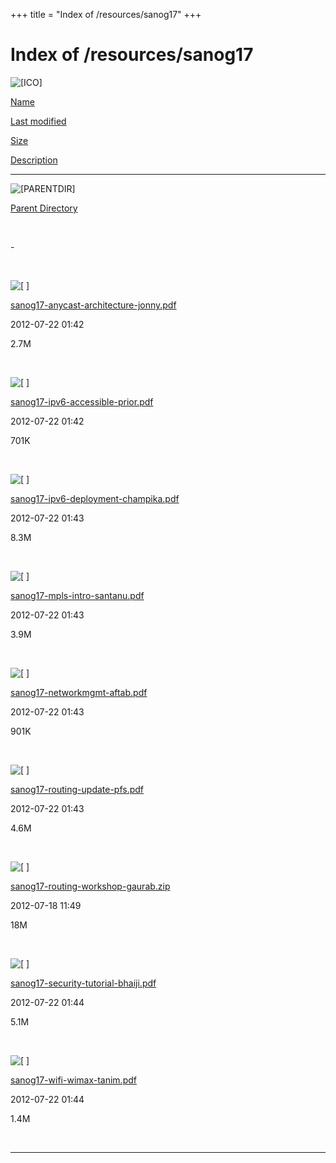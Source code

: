 +++
title = "Index of /resources/sanog17"
+++

Index of /resources/sanog17
===========================

![\[ICO\]](../../icons/blank.gif)

[Name](index.html@C=N%3BO=D.html)

[Last modified](index.html@C=M%3BO=A.html)

[Size](index.html@C=S%3BO=A.html)

[Description](index.html@C=D%3BO=A.html)

------------------------------------------------------------------------

![\[PARENTDIR\]](../../icons/back.gif)

[Parent Directory](../index.html)

 

\-

 

![\[ \]](../../icons/layout.gif)

[sanog17-anycast-architecture-jonny.pdf](sanog17-anycast-architecture-jonny.pdf)

2012-07-22 01:42

2.7M

 

![\[ \]](../../icons/layout.gif)

[sanog17-ipv6-accessible-prior.pdf](sanog17-ipv6-accessible-prior.pdf)

2012-07-22 01:42

701K

 

![\[ \]](../../icons/layout.gif)

[sanog17-ipv6-deployment-champika.pdf](sanog17-ipv6-deployment-champika.pdf)

2012-07-22 01:43

8.3M

 

![\[ \]](../../icons/layout.gif)

[sanog17-mpls-intro-santanu.pdf](sanog17-mpls-intro-santanu.pdf)

2012-07-22 01:43

3.9M

 

![\[ \]](../../icons/layout.gif)

[sanog17-networkmgmt-aftab.pdf](sanog17-networkmgmt-aftab.pdf)

2012-07-22 01:43

901K

 

![\[ \]](../../icons/layout.gif)

[sanog17-routing-update-pfs.pdf](sanog17-routing-update-pfs.pdf)

2012-07-22 01:43

4.6M

 

![\[ \]](../../icons/compressed.gif)

[sanog17-routing-workshop-gaurab.zip](sanog17-routing-workshop-gaurab.zip)

2012-07-18 11:49

18M

 

![\[ \]](../../icons/layout.gif)

[sanog17-security-tutorial-bhaiji.pdf](sanog17-security-tutorial-bhaiji.pdf)

2012-07-22 01:44

5.1M

 

![\[ \]](../../icons/layout.gif)

[sanog17-wifi-wimax-tanim.pdf](sanog17-wifi-wimax-tanim.pdf)

2012-07-22 01:44

1.4M

 

------------------------------------------------------------------------
